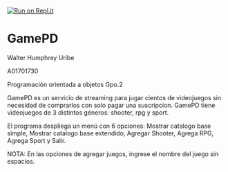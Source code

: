 [![Run on Repl.it](https://repl.it/badge/github/A01701730-Walter/GamePD)](https://repl.it/github/A01701730-Walter/GamePD)


# GamePD

Walter Humphrey Uribe 

A01701730 

Programación orientada a objetos Gpo.2 

GamePD es un servicio de streaming para jugar cientos de 
videojuegos sin necesidad de comprarlos con solo pagar una suscripcion.
GamePD tiene videojuegos de 3 distintos géneros: shooter, rpg y sport.

El programa despliega un menú con 6 opciones: Mostrar catalogo base simple, 
Mostrar catalogo base extendido, Agregar Shooter, Agrega RPG, Agrega Sport y Salir.

NOTA: En las opciones de agregar juegos, ingrese el nombre del juego sin espacios.
